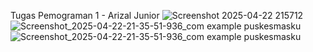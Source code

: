 Tugas Pemograman 1 - Arizal Junior
![Screenshot 2025-04-22 215712](https://github.com/user-attachments/assets/c84d62c1-5eaf-465b-bc2b-fc03b3824682)
![Screenshot_2025-04-22-21-35-51-936_com example puskesmasku](https://github.com/user-attachments/assets/9a569106-d6c4-404c-99f8-f0601cf289b8)
![Screenshot_2025-04-22-21-35-51-936_com example puskesmasku](https://github.com/user-attachments/assets/0272ff9c-7fa7-409e-8d46-7d2bc6026e5a)
